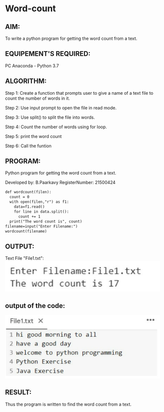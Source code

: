 # Word-count
## AIM:
To write a python program for getting the word count from a text.
## EQUIPEMENT'S REQUIRED: 
PC
Anaconda - Python 3.7
## ALGORITHM: 
Step 1:
Create a function that prompts user to give a name of a text file to count the number of words in it.

Step 2:
Use input prompt to open the file in read mode.

Step 3:
Use split() to split the file into words.

Step 4:
Count the number of words using for loop.

Step 5:
print the word count

Step 6:
Call the funtion

## PROGRAM:

Python program for getting the word count from a text.

Developed by: B.Paarkavy
RegisterNumber: 21500424


```
def wordcount(filen):
  count = 0
  with open(filen,"r") as f1:
    data=f1.read()
    for line in data.split():
      count += 1
  print("The word count is", count)
filename=input("Enter Filename:")
wordcount(filename)
```
## OUTPUT:
Text File "File1.txt":
![output](word1.jpeg)
## output of the code:
![output](word2.jpeg)

## RESULT:
Thus the program is written to find the word count from a text.




